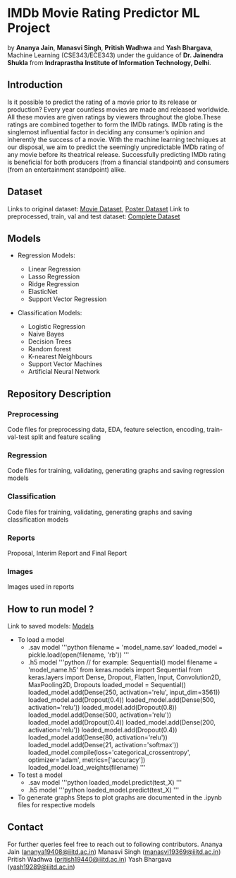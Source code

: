 # IMDb Movie Rating Predictor ML Project

by **Ananya Jain**, **Manasvi Singh**, **Pritish Wadhwa** and **Yash Bhargava**, Machine Learning (CSE343/ECE343) under the guidance of **Dr. Jainendra Shukla** from **Indraprastha Institute of Information Technology, Delhi**.

## Introduction
Is it possible to predict the rating of a movie prior to its release or production? Every year countless movies are made and released worldwide. All these movies are given ratings by viewers throughout the globe.These ratings are combined together to form the IMDb ratings. IMDb rating is the singlemost influential factor in deciding any consumer’s opinion and inherently the success of a movie.
  With the machine learning techniques at our disposal, we aim to predict the seemingly unpredictable IMDb rating of any movie before its theatrical release. Successfully predicting IMDb rating is beneficial for both producers (from a financial standpoint) and consumers (from an entertainment standpoint) alike.

## Dataset
Links to original dataset: [Movie Dataset](https://www.kaggle.com/rounakbanik/the-movies-dataset), [Poster Dataset](https://www.kaggle.com/neha1703/movie-genre-from-its-poster)
Link to preprocessed, train, val and test dataset: [Complete Dataset](https://drive.google.com/drive/folders/1m_SktiYKrOgIWUBiEIDZXnwItp7SZPPF?usp=sharing)

## Models
- Regression Models:
  - Linear Regression
  - Lasso Regression
  - Ridge Regression
  - ElasticNet
  - Support Vector Regression

- Classification Models:
  - Logistic Regression
  - Naive Bayes
  - Decision Trees
  - Random forest
  - K-nearest Neighbours
  - Support Vector Machines
  - Artificial Neural Network

## Repository Description
  ### Preprocessing
  Code files for preprocessing data, EDA, feature selection, encoding, train-val-test split and feature scaling
  ### Regression
  Code files for training, validating, generating graphs and saving regression models
  ### Classification
  Code files for training, validating, generating graphs and saving classification models
  ### Reports
  Proposal, Interim Report and Final Report
  ### Images
  Images used in reports

## How to run model ?
Link to saved models: [Models](https://drive.google.com/drive/folders/1R6wdDw_7IYnxOpSKZIfgcL329PNPD5Tf?usp=sharing)

- To load a model
  - .sav model
    '''python
    filename = 'model_name.sav'
    loaded_model = pickle.load(open(filename, 'rb'))
    '''
  - .h5 model
    '''python
    // for example: Sequential() model
    filename = 'model_name.h5'
    from keras.models import Sequential
    from keras.layers import Dense, Dropout, Flatten, Input, Convolution2D, MaxPooling2D, Dropouts
    loaded_model = Sequential()
    loaded_model.add(Dense(250, activation='relu', input_dim=3561))
    loaded_model.add(Dropout(0.4))
    loaded_model.add(Dense(500, activation='relu'))
    loaded_model.add(Dropout(0.8))
    loaded_model.add(Dense(500, activation='relu'))
    loaded_model.add(Dropout(0.4))
    loaded_model.add(Dense(200, activation='relu'))
    loaded_model.add(Dropout(0.4))
    loaded_model.add(Dense(80, activation='relu'))
    loaded_model.add(Dense(21, activation='softmax'))
    loaded_model.compile(loss='categorical_crossentropy', optimizer='adam', metrics=['accuracy'])
    loaded_model.load_weights(filename)
    '''
- To test a model
  - .sav model
    '''python
    loaded_model.predict(test_X)
    '''
  - .h5 model
    '''python
    loaded_model.predict(test_X)
    '''
- To generate graphs
  Steps to plot graphs are documented in the .ipynb files for respective models

## Contact
For further queries feel free to reach out to following contributors.
Ananya Jain (ananya19408@iiitd.ac.in)
Manasvi Singh (manasvi19369@iiitd.ac.in)
Pritish Wadhwa (pritish19440@iiitd.ac.in)
Yash Bhargava (yash19289@iiitd.ac.in)
